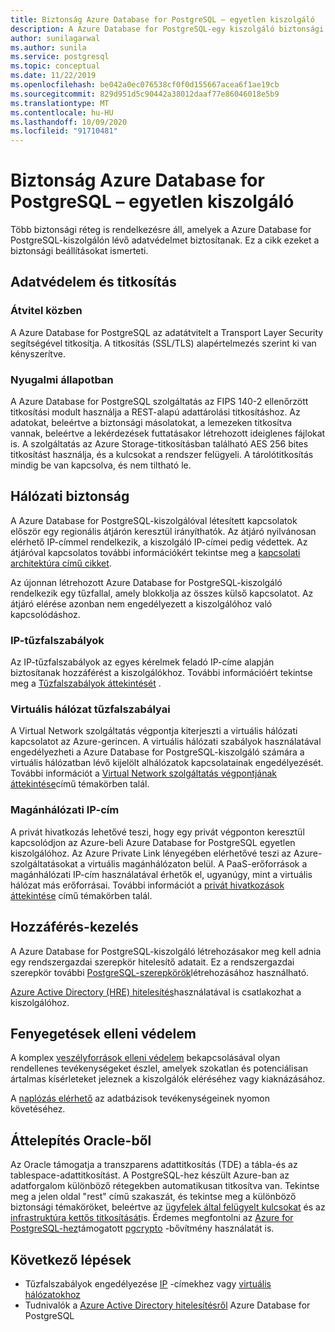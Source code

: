 ```yaml
---
title: Biztonság Azure Database for PostgreSQL – egyetlen kiszolgáló
description: A Azure Database for PostgreSQL-egy kiszolgáló biztonsági funkcióinak áttekintése.
author: sunilagarwal
ms.author: sunila
ms.service: postgresql
ms.topic: conceptual
ms.date: 11/22/2019
ms.openlocfilehash: be042a0ec076538cf0f0d155667acea6f1ae19cb
ms.sourcegitcommit: 829d951d5c90442a38012daaf77e86046018e5b9
ms.translationtype: MT
ms.contentlocale: hu-HU
ms.lasthandoff: 10/09/2020
ms.locfileid: "91710481"
---
```

# <a name="security-in-azure-database-for-postgresql---single-server"></a>Biztonság Azure Database for PostgreSQL – egyetlen kiszolgáló

Több biztonsági réteg is rendelkezésre áll, amelyek a Azure Database for PostgreSQL-kiszolgálón lévő adatvédelmet biztosítanak. Ez a cikk ezeket a biztonsági beállításokat ismerteti.

## <a name="information-protection-and-encryption"></a>Adatvédelem és titkosítás

### <a name="in-transit"></a>Átvitel közben
A Azure Database for PostgreSQL az adatátvitelt a Transport Layer Security segítségével titkosítja. A titkosítás (SSL/TLS) alapértelmezés szerint ki van kényszerítve.

### <a name="at-rest"></a>Nyugalmi állapotban
A Azure Database for PostgreSQL szolgáltatás az FIPS 140-2 ellenőrzött titkosítási modult használja a REST-alapú adattárolási titkosításhoz. Az adatokat, beleértve a biztonsági másolatokat, a lemezeken titkosítva vannak, beleértve a lekérdezések futtatásakor létrehozott ideiglenes fájlokat is. A szolgáltatás az Azure Storage-titkosításban található AES 256 bites titkosítást használja, és a kulcsokat a rendszer felügyeli. A tárolótitkosítás mindig be van kapcsolva, és nem tiltható le.


## <a name="network-security"></a>Hálózati biztonság
A Azure Database for PostgreSQL-kiszolgálóval létesített kapcsolatok először egy regionális átjárón keresztül irányíthatók. Az átjáró nyilvánosan elérhető IP-címmel rendelkezik, a kiszolgáló IP-címei pedig védettek. Az átjáróval kapcsolatos további információkért tekintse meg a [kapcsolati architektúra című cikket](concepts-connectivity-architecture.md).  

Az újonnan létrehozott Azure Database for PostgreSQL-kiszolgáló rendelkezik egy tűzfallal, amely blokkolja az összes külső kapcsolatot. Az átjáró elérése azonban nem engedélyezett a kiszolgálóhoz való kapcsolódáshoz. 

### <a name="ip-firewall-rules"></a>IP-tűzfalszabályok
Az IP-tűzfalszabályok az egyes kérelmek feladó IP-címe alapján biztosítanak hozzáférést a kiszolgálókhoz. További információért tekintse meg a [Tűzfalszabályok áttekintését](concepts-firewall-rules.md) .

### <a name="virtual-network-firewall-rules"></a>Virtuális hálózat tűzfalszabályai
A Virtual Network szolgáltatás végpontja kiterjeszti a virtuális hálózati kapcsolatot az Azure-gerincen. A virtuális hálózati szabályok használatával engedélyezheti a Azure Database for PostgreSQL-kiszolgáló számára a virtuális hálózatban lévő kijelölt alhálózatok kapcsolatainak engedélyezését. További információt a [Virtual Network szolgáltatás végpontjának áttekintése](concepts-data-access-and-security-vnet.md)című témakörben talál.

### <a name="private-ip"></a>Magánhálózati IP-cím
A privát hivatkozás lehetővé teszi, hogy egy privát végponton keresztül kapcsolódjon az Azure-beli Azure Database for PostgreSQL egyetlen kiszolgálóhoz. Az Azure Private Link lényegében elérhetővé teszi az Azure-szolgáltatásokat a virtuális magánhálózaton belül. A PaaS-erőforrások a magánhálózati IP-cím használatával érhetők el, ugyanúgy, mint a virtuális hálózat más erőforrásai. További információt a [privát hivatkozások áttekintése](concepts-data-access-and-security-private-link.md) című témakörben talál.


## <a name="access-management"></a>Hozzáférés-kezelés

A Azure Database for PostgreSQL-kiszolgáló létrehozásakor meg kell adnia egy rendszergazdai szerepkör hitelesítő adatait. Ez a rendszergazdai szerepkör további [PostgreSQL-szerepkörök](https://www.postgresql.org/docs/current/user-manag.html)létrehozásához használható.

[Azure Active Directory (HRE) hitelesítés](concepts-aad-authentication.md)használatával is csatlakozhat a kiszolgálóhoz.


## <a name="threat-protection"></a>Fenyegetések elleni védelem

A komplex [veszélyforrások elleni védelem](concepts-data-access-and-security-threat-protection.md) bekapcsolásával olyan rendellenes tevékenységeket észlel, amelyek szokatlan és potenciálisan ártalmas kísérleteket jeleznek a kiszolgálók eléréséhez vagy kiaknázásához.

A [naplózás elérhető](concepts-audit.md) az adatbázisok tevékenységeinek nyomon követéséhez. 

## <a name="migrating-from-oracle"></a>Áttelepítés Oracle-ből

Az Oracle támogatja a transzparens adattitkosítás (TDE) a tábla-és az tablespace-adattitkosítást. A PostgreSQL-hez készült Azure-ban az adatforgalom különböző rétegekben automatikusan titkosítva van. Tekintse meg a jelen oldal "rest" című szakaszát, és tekintse meg a különböző biztonsági témaköröket, beleértve az [ügyfelek által felügyelt kulcsokat](./concepts-data-encryption-postgresql.md) és az [infrastruktúra kettős titkosítását](./concepts-infrastructure-double-encryption.md)is. Érdemes megfontolni az [Azure for PostgreSQL-hez](./concepts-extensions.md)támogatott [pgcrypto](https://www.postgresql.org/docs/11/pgcrypto.html) -bővítmény használatát is.

## <a name="next-steps"></a>Következő lépések
- Tűzfalszabályok engedélyezése [IP](concepts-firewall-rules.md) -címekhez vagy [virtuális hálózatokhoz](concepts-data-access-and-security-vnet.md)
- Tudnivalók a [Azure Active Directory hitelesítésről](concepts-aad-authentication.md) Azure Database for PostgreSQL
